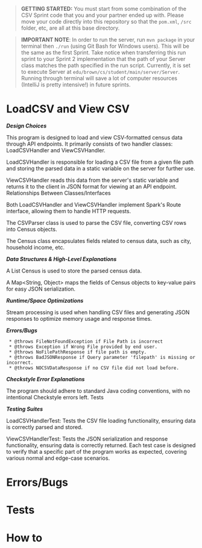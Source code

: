 > **GETTING STARTED:** You must start from some combination of the CSV Sprint code that you and your partner ended up with. Please move your code directly into this repository so that the `pom.xml`, `/src` folder, etc, are all at this base directory.

> **IMPORTANT NOTE**: In order to run the server, run `mvn package` in your terminal then `./run` (using Git Bash for Windows users). This will be the same as the first Sprint. Take notice when transferring this run sprint to your Sprint 2 implementation that the path of your Server class matches the path specified in the run script. Currently, it is set to execute Server at `edu/brown/cs/student/main/server/Server`. Running through terminal will save a lot of computer resources (IntelliJ is pretty intensive!) in future sprints.

# LoadCSV and View CSV
_**Design Choices**_

This program is designed to load and view CSV-formatted census data through API endpoints. It primarily consists of two handler classes: LoadCSVHandler and ViewCSVHandler.

LoadCSVHandler is responsible for loading a CSV file from a given file path and storing the parsed data in a static variable on the server for further use.

ViewCSVHandler reads this data from the server's static variable and returns it to the client in JSON format for viewing at an API endpoint.
Relationships Between Classes/Interfaces

Both LoadCSVHandler and ViewCSVHandler implement Spark's Route interface, allowing them to handle HTTP requests.

The CSVParser class is used to parse the CSV file, converting CSV rows into Census objects.

The Census class encapsulates fields related to census data, such as city, household income, etc.

_**Data Structures & High-Level Explanations**_

A List Census is used to store the parsed census data.

A Map<String, Object> maps the fields of Census objects to key-value pairs for easy JSON serialization.

_**Runtime/Space Optimizations**_

Stream processing is used when handling CSV files and generating JSON responses to optimize memory usage and response times.

_**Errors/Bugs**_

     * @throws FileNotFoundException if File Path is incorrect
     * @throws Exception if Wrong File provided by end user.
     * @throws NoFilePathResponse if file path is empty.
     * @throws BadJSONResponse if Query parameter 'filepath' is missing or incorrect.
     * @throws NOCSVDataResponse if no CSV file did not load before.
_**Checkstyle Error Explanations**_

The program should adhere to standard Java coding conventions, with no intentional Checkstyle errors left.
Tests

_**Testing Suites**_

LoadCSVHandlerTest: Tests the CSV file loading functionality, ensuring data is correctly parsed and stored.

ViewCSVHandlerTest: Tests the JSON serialization and response functionality, ensuring data is correctly returned.
Each test case is designed to verify that a specific part of the program works as expected, covering various normal and edge-case scenarios.


# Errors/Bugs

# Tests

# How to
